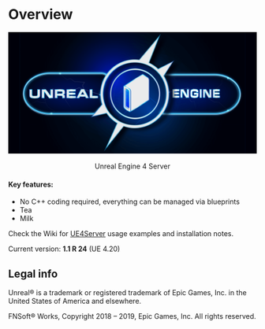 Overview
========

<p align="center"><a href="http://www.farunurisonmez.com">
  <img src="https://github.com/FNSoftworks/UE4Server/blob/gh-pages/images/UE4Server_Github.png">
</a></p>

<p align="center"> Unreal Engine 4 Server </p>

<h4>Key features:</h4>
<ul>
  <li>No C++ coding required, everything can be managed via blueprints</li>
  <li>Tea</li>
  <li>Milk</li>
</ul>  

Check the Wiki for <a href="https://github.com/FNSoftworks/UE4Server/wiki">UE4Server</a> usage examples and installation notes.

Current version: **1.1 R 24** (UE 4.20)

Legal info
----------

Unreal® is a trademark or registered trademark of Epic Games, Inc. in the United States of America and elsewhere.

FNSoft® Works, Copyright 2018 – 2019, Epic Games, Inc. All rights reserved.
